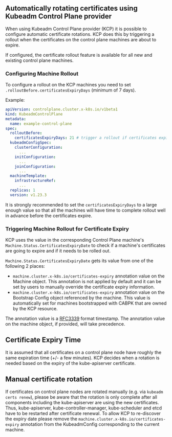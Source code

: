 ## Automatically rotating certificates using Kubeadm Control Plane provider

When using Kubeadm Control Plane provider (KCP) it is possible to configure automatic certificate rotations. KCP does this by triggering a rollout when the certificates on the control plane machines are about to expire.

If configured, the certificate rollout feature is available for all new and existing control plane machines.

### Configuring Machine Rollout

To configure a rollout on the KCP machines you need to set `.rolloutBefore.certificatesExpiryDays` (minimum of 7 days).  

Example: 
```yaml
apiVersion: controlplane.cluster.x-k8s.io/v1beta1
kind: KubeadmControlPlane
metadata:
  name: example-control-plane
spec:
  rolloutBefore:
    certificatesExpiryDays: 21 # trigger a rollout if certificates expire within 21 days
  kubeadmConfigSpec:
    clusterConfiguration:
      ...
    initConfiguration:
      ...
    joinConfiguration:
      ...
  machineTemplate:
    infrastructureRef:
      ...
  replicas: 1
  version: v1.23.3
``` 

It is strongly recommended to set the `certificatesExpiryDays` to a large enough value so that all the machines will have time to complete rollout well in advance before the certificates expire.

### Triggering Machine Rollout for Certificate Expiry

KCP uses the value in the corresponding Control Plane machine's `Machine.Status.CertificatesExpiryDate` to check if a machine's certificates are going to expire and if it needs to be rolled out.  

`Machine.Status.CertificatesExpiryDate` gets its value from one of the following 2 places:

* `machine.cluster.x-k8s.io/certificates-expiry` annotation value on the Machine object. This annotation is not applied by default and it can be set by users to manually override the certificate expiry information.
* `machine.cluster.x-k8s.io/certificates-expiry` annotation value on the Bootstrap Config object referenced by the machine. This value is automatically set for machines bootstrapped with CABPK that are owned by the KCP resource.

The annotation value is a [RFC3339] format timestamp. The annotation value on the machine object, if provided, will take precedence.  

<aside class="note warning">

<h1>Certificate Expiry Time</h1>

It is assumed that all certificates on a control plane node have roughly the same expiration time (+/- a few minutes). KCP decides when a rotation is needed based on the expiry of the kube-apiserver certificate.

</aside>

<aside class="note warning">

<h1>Manual certificate rotation</h1>

If certificates on control plane nodes are rotated manually (e.g. via `kubeadm certs renew`), please be aware that the rotation is only
complete after all components including the kube-apiserver are using the new certificates. Thus, kube-apiserver, kube-controller-manager, kube-scheduler and etcd have to be restarted after certificate renewal.
To allow KCP to re-discover the expiry date please remove the `machine.cluster.x-k8s.io/certificates-expiry` annotation from the
KubeadmConfig corresponding to the current machine.

</aside>

<!-- links -->
[RFC3339]: https://www.ietf.org/rfc/rfc3339.txt